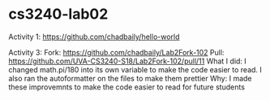 # cs3240-lab02

Activity 1: https://github.com/chadbaily/hello-world

Activity 3: Fork: https://github.com/chadbaily/Lab2Fork-102
            Pull: https://github.com/UVA-CS3240-S18/Lab2Fork-102/pull/11
            What I did: I changed math.pi/180 into its own variable to make the code easier to read. I also ran the autoformatter on the files to make them prettier
            Why: I made these improvemnts to make the code easier to read for future students
